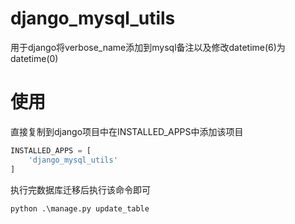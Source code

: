 # django_mysql_utils

用于django将verbose_name添加到mysql备注以及修改datetime(6)为datetime(0)

# 使用

直接复制到django项目中在INSTALLED_APPS中添加该项目

```python
INSTALLED_APPS = [
    'django_mysql_utils'
]
```

执行完数据库迁移后执行该命令即可

```shell
python .\manage.py update_table
```
